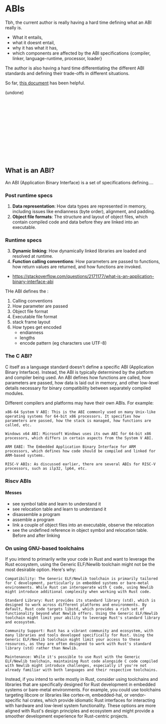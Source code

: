 # ABIs

Tbh, the current author is really having a hard time defining what an ABI really is. 
- What it entails, 
- what it doesnt entail, 
- why it has what it has, 
- which components are affected by the ABI specifications {compiler, linker, language-runtime, processor, loader}

The author is also having a hard time differentiating the different ABI standards and defining their trade-offs in different situations.  

So far, [this document](https://d3s.mff.cuni.cz/files/teaching/nswi200/202324/doc/riscv-abi.pdf) has been helpful.

(undone)



<br><br><br><br><br><br><br><br><br><br><br>




## What is an ABI?  

An ABI (Application Binary Interface) is a set of specifications defining.... 

### Post runtime specs 
1. **Data representation**: How data types are represented in memory, including issues like endianness (byte order), alignment, and padding.  
2. **Object file formats**: The structure and layout of object files, which contain compiled code and data before they are linked into an executable. 

### Runtime specs
3. **Dynamic linking**: How dynamically linked libraries are loaded and resolved at runtime.  
4. **Function calling conventions**: How parameters are passed to functions, how return values are returned, and how functions are invoked.



- https://stackoverflow.com/questions/2171177/what-is-an-application-binary-interface-abi



THe ABI defines the :  
 1. Calling conventions
 2. How parameter are passed
 3. Object file format
 4. Executable file format
 5. stack frame layout
 6. How types get encoded 
    - endianness
    - lengths
    - encode pattern (eg characters use UTF-8)



### The C ABI?  
C itself as a language standard doesn't define a specific ABI (Application Binary Interface). Instead, the ABI is typically determined by the platform and compiler being used. An ABI defines how functions are called, how parameters are passed, how data is laid out in memory, and other low-level details necessary for binary compatibility between separately compiled modules.

Different compilers and platforms may have their own ABIs. For example:

    x86-64 System V ABI: This is the ABI commonly used on many Unix-like operating systems for 64-bit x86 processors. It specifies how parameters are passed, how the stack is managed, how functions are called, etc.

    Windows x64 ABI: Microsoft Windows uses its own ABI for 64-bit x86 processors, which differs in certain aspects from the System V ABI.

    ARM EABI: The Embedded Application Binary Interface for ARM processors, which defines how code should be compiled and linked for ARM-based systems.

    RISC-V ABIs: As discussed earlier, there are several ABIs for RISC-V processors, such as ilp32, lp64, etc.


### Riscv ABIs





#### Messes
- see symbol table and learn to understand it
- see relocation table and learn to understand it
- disassemble a program
- assemble a program
- link a couple of object files into an executable, observe the relocation
- see the undefined reference in object symbol and relocation table. Before and after linking


### On using GNU-based toolchains 
If you intend to primarily write your code in Rust and want to leverage the Rust ecosystem, using the Generic ELF/Newlib toolchain might not be the most desirable option. Here's why:

    Compatibility: The Generic ELF/Newlib toolchain is primarily tailored for C development, particularly in embedded systems or bare-metal environments. While Rust can interoperate with C code, using Newlib might introduce additional complexity when working with Rust code.

    Standard Library: Rust provides its standard library (std), which is designed to work across different platforms and environments. By default, Rust code targets libstd, which provides a rich set of functionality beyond what Newlib offers. Using the Generic ELF/Newlib toolchain might limit your ability to leverage Rust's standard library and ecosystem.

    Community Support: Rust has a vibrant community and ecosystem, with many libraries and tools developed specifically for Rust. Using the Generic ELF/Newlib toolchain might limit your access to these resources, as they are often designed to work with Rust's standard library (std) rather than Newlib.

    Maintenance: While it's possible to use Rust with the Generic ELF/Newlib toolchain, maintaining Rust code alongside C code compiled with Newlib might introduce challenges, especially if you're not already familiar with both languages and their respective toolchains.

Instead, if you intend to write mostly in Rust, consider using toolchains and libraries that are specifically designed for Rust development in embedded systems or bare-metal environments. For example, you could use toolchains targeting libcore or libraries like cortex-m, embedded-hal, or vendor-specific hal crates, which provide idiomatic Rust interfaces for interacting with hardware and low-level system functionality. These options are more aligned with Rust's design principles and ecosystem and might provide a smoother development experience for Rust-centric projects.
